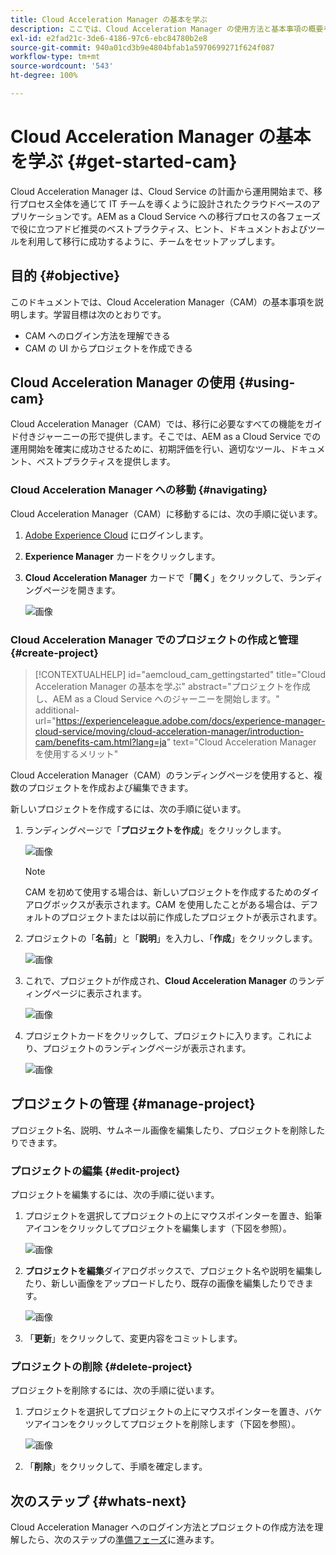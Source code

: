 ```yaml
---
title: Cloud Acceleration Manager の基本を学ぶ
description: ここでは、Cloud Acceleration Manager の使用方法と基本事項の概要を説明します。
exl-id: e2fad21c-3de6-4186-97c6-ebc84780b2e8
source-git-commit: 940a01cd3b9e4804bfab1a5970699271f624f087
workflow-type: tm+mt
source-wordcount: '543'
ht-degree: 100%

---
```


# Cloud Acceleration Manager の基本を学ぶ {#get-started-cam}

Cloud Acceleration Manager は、Cloud Service の計画から運用開始まで、移行プロセス全体を通じて IT チームを導くように設計されたクラウドベースのアプリケーションです。AEM as a Cloud Service への移行プロセスの各フェーズで役に立つアドビ推奨のベストプラクティス、ヒント、ドキュメントおよびツールを利用して移行に成功するように、チームをセットアップします。

## 目的 {#objective}

このドキュメントでは、Cloud Acceleration Manager（CAM）の基本事項を説明します。学習目標は次のとおりです。

* CAM へのログイン方法を理解できる
* CAM の UI からプロジェクトを作成できる

## Cloud Acceleration Manager の使用 {#using-cam}

Cloud Acceleration Manager（CAM）では、移行に必要なすべての機能をガイド付きジャーニーの形で提供します。そこでは、AEM as a Cloud Service での運用開始を確実に成功させるために、初期評価を行い、適切なツール、ドキュメント、ベストプラクティスを提供します。

### Cloud Acceleration Manager への移動 {#navigating}

Cloud Acceleration Manager（CAM）に移動するには、次の手順に従います。

1. [Adobe Experience Cloud](https://experience.adobe.com) にログインします。

1. **Experience Manager** カードをクリックします。

1. **Cloud Acceleration Manager** カードで「**開く**」をクリックして、ランディングページを開きます。

   ![画像](/help/journey-migration/cloud-acceleration-manager/assets/cam-1.png)

### Cloud Acceleration Manager でのプロジェクトの作成と管理 {#create-project}

>[!CONTEXTUALHELP]
>id="aemcloud_cam_gettingstarted"
>title="Cloud Acceleration Manager の基本を学ぶ"
>abstract="プロジェクトを作成し、AEM as a Cloud Service へのジャーニーを開始します。"
>additional-url="https://experienceleague.adobe.com/docs/experience-manager-cloud-service/moving/cloud-acceleration-manager/introduction-cam/benefits-cam.html?lang=ja" text="Cloud Acceleration Manager を使用するメリット"

Cloud Acceleration Manager（CAM）のランディングページを使用すると、複数のプロジェクトを作成および編集できます。

新しいプロジェクトを作成するには、次の手順に従います。

1. ランディングページで「**プロジェクトを作成**」をクリックします。

   ![画像](/help/journey-migration/cloud-acceleration-manager/assets/cam-2.png)

   >[!NOTE]
   >CAM を初めて使用する場合は、新しいプロジェクトを作成するためのダイアログボックスが表示されます。CAM を使用したことがある場合は、デフォルトのプロジェクトまたは以前に作成したプロジェクトが表示されます。

1. プロジェクトの「**名前**」と「**説明**」を入力し、「**作成**」をクリックします。

   ![画像](/help/journey-migration/cloud-acceleration-manager/assets/cam-3.png)

1. これで、プロジェクトが作成され、**Cloud Acceleration Manager** のランディングページに表示されます。

   ![画像](/help/journey-migration/cloud-acceleration-manager/assets/cam-landing.png)

1. プロジェクトカードをクリックして、プロジェクトに入ります。これにより、プロジェクトのランディングページが表示されます。

   ![画像](/help/journey-migration/cloud-acceleration-manager/assets/cam-5.png)

## プロジェクトの管理 {#manage-project}

プロジェクト名、説明、サムネール画像を編集したり、プロジェクトを削除したりできます。

### プロジェクトの編集 {#edit-project}

プロジェクトを編集するには、次の手順に従います。

1. プロジェクトを選択してプロジェクトの上にマウスポインターを置き、鉛筆アイコンをクリックしてプロジェクトを編集します（下図を参照）。

   ![画像](/help/journey-migration/cloud-acceleration-manager/assets/cam-4.png)

1. **プロジェクトを編集**&#x200B;ダイアログボックスで、プロジェクト名や説明を編集したり、新しい画像をアップロードしたり、既存の画像を編集したりできます。

   ![画像](/help/journey-migration/cloud-acceleration-manager/assets/cam-edit.png)

1. 「**更新**」をクリックして、変更内容をコミットします。

### プロジェクトの削除 {#delete-project}

プロジェクトを削除するには、次の手順に従います。

1. プロジェクトを選択してプロジェクトの上にマウスポインターを置き、バケツアイコンをクリックしてプロジェクトを削除します（下図を参照）。

   ![画像](/help/journey-migration/cloud-acceleration-manager/assets/cam-4.png)

1. 「**削除**」をクリックして、手順を確定します。

## 次のステップ {#whats-next}

Cloud Acceleration Manager へのログイン方法とプロジェクトの作成方法を理解したら、次のステップの[準備フェーズ](https://experienceleague.adobe.com/docs/experience-manager-cloud-service/moving/cloud-acceleration-manager/using-cam/cam-readiness-phase.html?lang=ja)に進みます。
